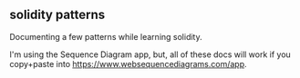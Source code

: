 ## solidity patterns

Documenting a few patterns while learning solidity.

I'm using the Sequence Diagram app, but, all of these docs will work if you copy+paste into https://www.websequencediagrams.com/app.
